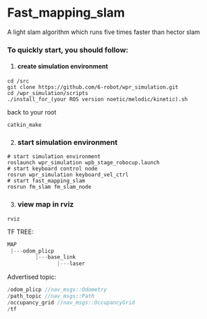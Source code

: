 # Fast_mapping_slam
A light slam algorithm which runs five times faster than hector slam

### To quickly start, you should follow:
1. #### create simulation environment
```shell
cd /src
git clone https://github.com/6-robot/wpr_simulation.git
cd /wpr_simulation/scripts
./install_for_(your ROS version noetic/melodic/kinetic).sh
```
back to your root
```
catkin_make
```
2. ### start simulation environment
```shell
# start simulation environment
roslaunch wpr_simulation wpb_stage_robocup.launch
# start keyboard control node
rosrun wpr_simulation keyboard_vel_ctrl
# start fast_mapping_slam
rosrun fm_slam fm_slam_node
```
3. ### view map in rviz
```shell
rviz
```

TF TREE:  
```C
MAP  
 |---odom_plicp   
         |---base_link         
                |---laser  
```

Advertised topic:  

```C
/odom_plicp //nav_msgs::Odometry
/path_topic //nav_msgs::Path
/occupancy_grid //nav_msgs::OccupancyGrid
/tf 
```
